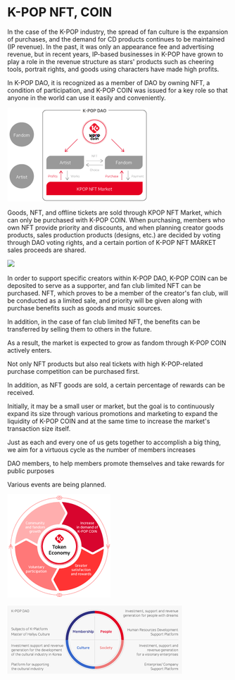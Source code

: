 # K-POP NFT, COIN

&#x20;In the case of the K-POP industry, the spread of fan culture is the expansion of purchases, and the demand for CD products continues to be maintained (IP revenue). In the past, it was only an appearance fee and advertising revenue, but in recent years, IP-based businesses in K-POP have grown to play a role in the revenue structure as stars' products such as cheering tools, portrait rights, and goods using characters have made high profits.

&#x20;In K-POP DAO, it is recognized as a member of DAO by owning NFT, a condition of participation, and K-POP COIN was issued for a key role so that anyone in the world can use it easily and conveniently.



![](<../../../../../.gitbook/assets/image (9).png>)



&#x20;Goods, NFT, and offline tickets are sold through KPOP NFT Market, which can only be purchased with K-POP COIN. When purchasing, members who own NFT provide priority and discounts, and when planning creator goods products, sales production products (designs, etc.) are decided by voting through DAO voting rights, and a certain portion of K-POP NFT MARKET sales proceeds are shared.



![](../../../../../.gitbook/assets/kpop삽도en011.png)



&#x20;In order to support specific creators within K-POP DAO, K-POP COIN can be deposited to serve as a supporter, and fan club limited NFT can be purchased. NFT, which proves to be a member of the creator's fan club, will be conducted as a limited sale, and priority will be given along with purchase benefits such as goods and music sources.

&#x20;In addition, in the case of fan club limited NFT, the benefits can be transferred by selling them to others in the future.

&#x20;As a result, the market is expected to grow as fandom through K-POP COIN actively enters.

&#x20;Not only NFT products but also real tickets with high K-POP-related purchase competition can be purchased first.

&#x20;In addition, as NFT goods are sold, a certain percentage of rewards can be received.

&#x20;Initially, it may be a small user or market, but the goal is to continuously expand its size through various promotions and marketing to expand the liquidity of K-POP COIN and at the same time to increase the market's transaction size itself.

&#x20; Just as each and every one of us gets together to accomplish a big thing, we aim for a virtuous cycle as the number of members increases&#x20;

&#x20;DAO members, to help members promote themselves and take rewards for public purposes

&#x20;Various events are being planned.



![](<../../../../../.gitbook/assets/image (18).png>)

&#x20;

![](<../../../../../.gitbook/assets/image (7).png>)

